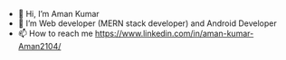 - 👋 Hi, I’m Aman Kumar
- 🌱 I’m Web developer (MERN stack developer) and Android Developer
- 📫 How to reach me https://www.linkedin.com/in/aman-kumar-Aman2104/

<!---
Aman2104/Aman2104 is a ✨ special ✨ repository because its `README.md` (this file) appears on your GitHub profile.
You can click the Preview link to take a look at your changes.
--->
